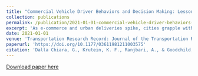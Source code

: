 ```yaml
---
title: "Commercial Vehicle Driver Behaviors and Decision Making: Lessons Learned from Urban Ridealongs"
collection: publications
permalink: /publication/2021-01-01-commercial-vehicle-driver-behaviors-and-decision-making-lessons-learned-from-urban-ridealongs
excerpt: 'As e-commerce and urban deliveries spike, cities grapple with managing urban freight more actively. To manage urban deliv- eries effectively, city planners and policy makers need to better understand driver behaviors and the challenges they experi- ence in making deliveries. In this study, we collected data on commercial vehicle (CV) driver behaviors by performing ridealongs with various logistics carriers. Ridealongs were performed in Seattle, Washington, covering a range of vehicles (cars, vans, and trucks), goods (parcels, mail, beverages, and printed materials), and customer types (residential, office, large and small retail). Observers collected qualitative observations and quantitative data on trip and dwell times, while also track- ing vehicles with global positioning system devices. The results showed that, on average, urban CVs spent 80% of their daily operating time parked. The study also found that, unlike the common belief, drivers (especially those operating heavier vehi- cles) parked in authorized parking locations, with only less than 5% of stops occurring in the travel lane. Dwell times associ- ated with authorized parking locations were significantly longer than those of other parking locations, and mail and heavy goods deliveries generally had longer dwell times. We also identified three main criteria CV drivers used for choosing a park- ing location: avoiding unsafe maneuvers, minimizing conflicts with other users of the road, and competition with other com- mercial drivers. The results provide estimates for trip times, dwell times, and parking choice types, as well as insights into why those decisions are made and the factors affecting driver choices.'
date: 2021-01-01
venue: 'Transportation Research Record: Journal of the Transportation Research Board'
paperurl: 'https://doi.org/10.1177/03611981211003575'
citation: 'Dalla Chiara, G., Krutein, K. F., Ranjbari, A., & Goodchild, A. (2021). &quot;Commercial Vehicle Driver Behaviors and Decision Making: Lessons Learned from Urban Ridealongs.&quot; <i>Transportation Research Record: Journal of the Transportation Research Board</i>. 2675(9).'
---
```

[Download paper here](https://doi.org/10.1177/03611981211003575)
